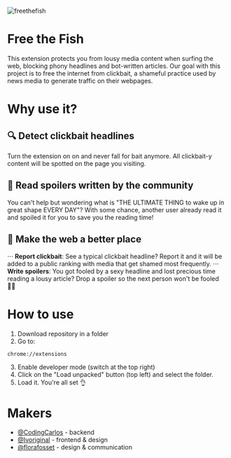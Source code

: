 ![freethefish](https://user-images.githubusercontent.com/22743273/66150837-51598100-e616-11e9-9a8c-6859d6dafff5.jpg)

# Free the Fish
This extension protects you from lousy media content when surfing the web, blocking phony headlines and bot-written articles. Our goal with this project is to free the internet from clickbait, a shameful practice used by news media to generate traffic on their webpages.

# Why use it?

## 🔍 Detect clickbait headlines
Turn the extension on on and never fall for bait anymore. All clickbait-y content will be spotted on the page you visiting. 

## 📖 Read spoilers written by the community
You can't help but wondering what is "THE ULTIMATE THING to wake up in great shape EVERY DAY"? With some chance, another user already read it and spoiled it for you to save you the reading time!

## 💪 Make the web a better place
⋅⋅⋅ **Report clickbait**: See a typical clickbait headline? Report it and it will be added to a public ranking with media that get shamed most frequently.
⋅⋅⋅ **Write spoilers**: You got fooled by a sexy headline and lost precious time reading a lousy article? Drop a spoiler so the next person won't be fooled 🕵️‍♀️

# How to use

1. Download repository in a folder
2. Go to:
```
chrome://extensions
```
3. Enable developer mode (switch at the top right)
4. Click on the "Load unpacked" button (top left) and select the folder.
5. Load it. You're all set 👌


# Makers

- [@CodingCarlos](https://twitter.com/CodingCarlos) - backend
- [@Ivoriginal](https://twitter.com/ivoriginal) - frontend & design
- [@florafosset](https://twitter.com/florafosset) - design & communication
